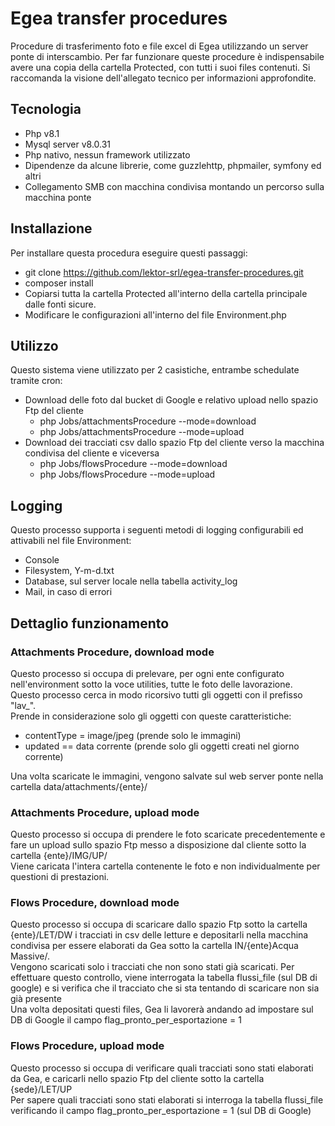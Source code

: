 # Egea transfer procedures
Procedure di trasferimento foto e file excel di Egea utilizzando un server ponte di interscambio.
Per far funzionare queste procedure è indispensabile avere una copia della cartella Protected, con tutti i suoi files contenuti.
Si raccomanda la visione dell'allegato tecnico per informazioni approfondite.

## Tecnologia
- Php v8.1
- Mysql server v8.0.31
- Php nativo, nessun framework utilizzato
- Dipendenze da alcune librerie, come guzzlehttp, phpmailer, symfony ed altri
- Collegamento SMB con macchina condivisa montando un percorso sulla macchina ponte

## Installazione
Per installare questa procedura eseguire questi passaggi:<br>
- git clone https://github.com/lektor-srl/egea-transfer-procedures.git
- composer install
- Copiarsi tutta la cartella Protected all'interno della cartella principale dalle fonti sicure. 
- Modificare le configurazioni all'interno del file Environment.php

## Utilizzo
Questo sistema viene utilizzato per 2 casistiche, entrambe schedulate tramite cron:
- Download delle foto dal bucket di Google e relativo upload nello spazio Ftp del cliente
  - php Jobs/attachmentsProcedure --mode=download
  - php Jobs/attachmentsProcedure --mode=upload
- Download dei tracciati csv dallo spazio Ftp del cliente verso la macchina condivisa del cliente e viceversa
  - php Jobs/flowsProcedure --mode=download
  - php Jobs/flowsProcedure --mode=upload 
    
## Logging
Questo processo supporta i seguenti metodi di logging configurabili ed attivabili nel file Environment:
- Console 
- Filesystem, Y-m-d.txt 
- Database, sul server locale nella tabella activity_log
- Mail, in caso di errori

## Dettaglio funzionamento
### Attachments Procedure, download mode
Questo processo si occupa di prelevare, per ogni ente configurato nell'environment sotto la voce utilities, tutte le foto delle lavorazione.
<br>Questo processo cerca in modo ricorsivo tutti gli oggetti con il prefisso "lav_".
<br>Prende in considerazione solo gli oggetti con queste caratteristiche:
- contentType = image/jpeg (prende solo le immagini)
- updated == data corrente (prende solo gli oggetti creati nel giorno corrente)

Una volta scaricate le immagini, vengono salvate sul web server ponte nella cartella data/attachments/{ente}/

### Attachments Procedure, upload mode
Questo processo si occupa di prendere le foto scaricate precedentemente e fare un upload sullo spazio Ftp messo a disposizione dal cliente sotto la cartella {ente}/IMG/UP/
<br>Viene caricata l'intera cartella contenente le foto e non individualmente per questioni di prestazioni.

### Flows Procedure, download mode
Questo processo si occupa di scaricare dallo spazio Ftp sotto la cartella {ente}/LET/DW i tracciati in csv delle letture e depositarli nella macchina condivisa per essere elaborati da Gea sotto la cartella IN/{ente}Acqua Massive/.
<br>Vengono scaricati solo i tracciati che non sono stati già scaricati. Per effettuare questo controllo, viene interrogata la tabella flussi_file (sul DB di google) e si verifica che il tracciato che si sta tentando di scaricare non sia già presente
<br>Una volta depositati questi files, Gea li lavorerà andando ad impostare sul DB di Google il campo flag_pronto_per_esportazione = 1

### Flows Procedure, upload mode
Questo processo si occupa di verificare quali tracciati sono stati elaborati da Gea, e caricarli nello spazio Ftp del cliente sotto la cartella {sede}/LET/UP
<br>Per sapere quali tracciati sono stati elaborati si interroga la tabella flussi_file verificando il campo flag_pronto_per_esportazione = 1 (sul DB di Google)
